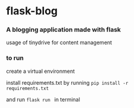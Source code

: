 # flask-blog
### A blogging application made with flask

usage of tinydrive for content management

 ### to run
 
 create a virtual environment
 
 install requirements.txt by running <code>pip install -r requirements.txt</code>
 
 and run <code>flask run </code> in terminal
